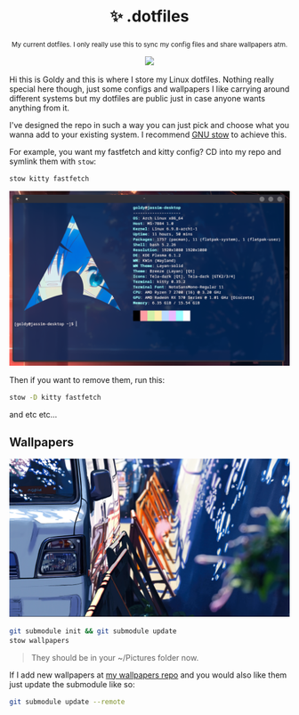 <div align="center">

  # ✨ .dotfiles

  <sub>My current dotfiles. I only really use this to sync my config files and share wallpapers atm.</sub>

  <img src="./desktop_showcase_2.png">

  <br>

</div>

Hi this is Goldy and this is where I store my Linux dotfiles. Nothing really special here though, just some configs and wallpapers I like carrying around different systems but my dotfiles are public just in case anyone wants anything from it.

I've designed the repo in such a way you can just pick and choose what you wanna add to your existing system. I recommend [GNU stow](https://www.gnu.org/software/stow/) to achieve this. 

For example, you want my fastfetch and kitty config? CD into my repo and symlink them with `stow`:
```sh
stow kitty fastfetch
```

<img width="600px" src="./terminal_showcase.png">

Then if you want to remove them, run this:
```sh
stow -D kitty fastfetch
```

and etc etc...

## Wallpapers
<img width="800px" src="./wallpaper_example.jpg">

```sh
git submodule init && git submodule update
stow wallpapers
```
> They should be in your ~/Pictures folder now.

If I add new wallpapers at [my wallpapers repo](https://github.com/THEGOLDENPRO/wallpapers) and you would also like them just update the submodule like so:
```sh
git submodule update --remote
```